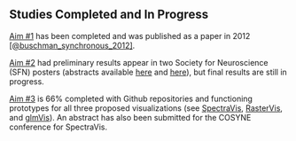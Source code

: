 ## Studies Completed and In Progress
[Aim \#1](#aim1) has been completed and was published as a paper in 2012  [[@buschman_synchronous_2012]](http://dx.doi.org/10.1016/j.neuron.2012.09.029).

[Aim \#2](#aim2) had preliminary results appear in two Society for Neuroscience (SFN) posters (abstracts available [here][1] and [here][2]), but final results are still in progress.

[Aim \#3](#aim3) is 66% completed with Github repositories and functioning prototypes for all three proposed visualizations (see [SpectraVis](https://github.com/edeno/SpectraVis), [RasterVis](https://github.com/edeno/RasterVis), and [glmVis](https://github.com/edeno/glmVis)). An abstract has also been submitted for the COSYNE conference for SpectraVis.


[1]: http://www.abstractsonline.com/Plan/ViewAbstract.aspx?sKey=3000f50b-7c71-42da-9796-a7da6471f141&cKey=6356905f-39f3-4b1b-9cda-bd137b07725e&mKey=%7B70007181-01C9-4DE9-A0A2-EEBFA14CD9F1%7D

[2]: http://www.abstractsonline.com/Plan/ViewAbstract.aspx?sKey=3000f50b-7c71-42da-9796-a7da6471f141&cKey=a103e157-9bfe-469d-8a24-4e4e4c663d51&mKey=%7B70007181-01C9-4DE9-A0A2-EEBFA14CD9F1%7D
